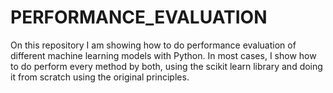 # PERFORMANCE_EVALUATION
On this repository I am showing how to do performance evaluation of different machine learning models with Python. In most cases, I show how to do perform every method by both, using the scikit learn library and doing it from scratch using the original principles.
